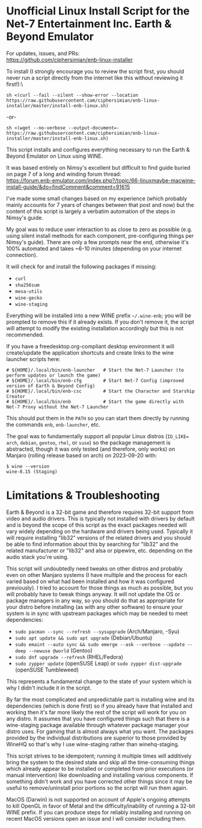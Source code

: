 # Unofficial Linux Install Script for the Net-7 Entertainment Inc. Earth &amp; Beyond Emulator

For updates, issues, and PRs:\
https://github.com/ciphersimian/enb-linux-installer

To install (I strongly encourage you to review the script first, you should never run a script directly from the internet like this without reviewing it first!):\

```
sh <(curl --fail --silent --show-error --location https://raw.githubusercontent.com/ciphersimian/enb-linux-installer/master/install-enb-linux.sh)
```
-or-
```
sh <(wget --no-verbose --output-document=- https://raw.githubusercontent.com/ciphersimian/enb-linux-installer/master/install-enb-linux.sh)
```

This script installs and configures everything necessary to run the Earth &amp; Beyond Emulator on Linux using WINE.

It was based entirely on Nimsy's excellent but difficult to find guide buried on page 7 of a long and winding forum thread:\
https://forum.enb-emulator.com/index.php?/topic/66-linuxmaybe-macwine-install-guide/&do=findComment&comment=91615

I've made some small changes based on my experience (which probably mainly accounts for 7 years of changes between that post and now) but the content of this script is largely a verbatim automation of the steps in Nimsy's guide.

My goal was to reduce user interaction to as close to zero as possible (e.g. using silent install methods for each component, pre-configuring things per Nimsy's guide).  There are only a few prompts near the end, otherwise it's 100% automated and takes ~6-10 minutes (depending on your internet connection).

It will check for and install the following packages if missing:
* `curl`
* `sha256sum`
* `mesa-utils`
* `wine-gecko`
* `wine-staging`

Everything will be installed into a new WINE prefix `~/.wine-enb`; you will be prompted to remove this if it already exists.  If you don't remove it, the script will attempt to modify the existing installation accordingly but this is not recommended.

If you have a freedesktop.org-compliant desktop environment it will create/update the application shortcuts and create links to the wine launcher scripts here:

```
# ${HOME}/.local/bin/enb-launcher   # Start the Net-7 Launcher (to perform updates or launch the game)
# ${HOME}/.local/bin/enb-cfg        # Start Net-7 Config (improved version of Earth & Beyond Config)
# ${HOME}/.local/bin/enb-csc        # Start the Character and Starship Creator
# ${HOME}/.local/bin/enb            # Start the game directly with Net-7 Proxy without the Net-7 Launcher
```

This should put them in the `PATH` so you can start them directly by running the commands `enb`, `enb-launcher`, etc.

The goal was to fundamentally support all popular Linux distros (`ID_LIKE=` `arch`, `debian`, `gentoo`, `rhel`, or `suse`) so the package management is abstracted, though it was only tested (and therefore, only works) on Manjaro (rolling release based on arch) on 2023-09-20 with:

```
$ wine --version
wine-8.15 (Staging)
```

# Limitations &amp; Troubleshooting

Earth &amp; Beyond is a 32-bit game and therefore requires 32-bit support from video and audio drivers.  This is typically not installed with drivers by default and is beyond the scope of this script as the exact packages needed will vary widely depending on the hardware and drivers being used.  Typically it will require installing "lib32" versions of the related drivers and you should be able to find information about this by searching for "lib32" and the related manufacturer or "lib32" and alsa or pipewire, etc. depending on the audio stack you're using.

This script will undoubtedly need tweaks on other distros and probably even on other Manjaro systems (I have multiple and the process for each varied based on what had been installed and how it was configured previously).  I tried to account for those things as much as possible, but you will probably have to tweak things anyway.  It will not update the OS or package managers in any way, so you should do that as appropriate for your distro before installing (as with any other software) to ensure your system is in sync with upstream packages which may be needed to meet dependencies:
* `sudo pacman --sync --refresh --sysupgrade` (Arch/Manjaro, -Syu)
* `sudo apt update && sudo apt upgrade` (Debian/Ubuntu)
* `sudo emaint --auto sync && sudo emerge --ask --verbose --update --deep --newuse @world` (Gentoo)
* `sudo dnf upgrade --refresh` (RHEL/Fedora)
* `sudo zypper update` (openSUSE Leap) or `sudo zypper dist-upgrade` (openSUSE Tumbleweed)

This represents a fundamental change to the state of your system which is why I didn't include it in the script.

By far the most complicated and unpredictable part is installing wine and its dependencies (which is done first) so if you already have that installed and working then it's far more likely the rest of the script will work for you on any distro.  It assumes that you have configured things such that there is a wine-staging package available through whatever package manager your distro uses.  For gaming that is almost always what you want.  The packages provided by the individual distributions are superior to those provided by WineHQ so that's why I use wine-staging rather than winehq-staging.

This script strives to be idempotent; running it multiple times will additively bring the system to the desired state and skip all the time-consuming things which already appear to be installed or completed from prior executions (or manual intervention) like downloading and installing various components.  If something didn't work and you have corrected other things since it may be useful to remove/uninstall prior portions so the script will run them again.

MacOS (Darwin) is not supported on account of Apple's ongoing attempts to kill OpenGL in favor of Metal and the difficulty/inability of running a 32-bit WINE prefix.  If you can produce steps for reliably installing and running on recent MacOS versions open an issue and I will consider including them.
